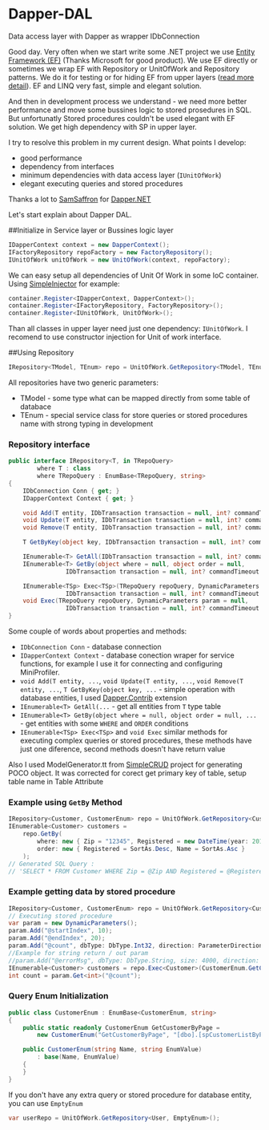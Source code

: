 Dapper-DAL
==========

Data access layer with Dapper as wrapper IDbConnection

Good day. Very often when we start write some .NET project we use [Entity Framework (EF)][1] (Thanks Microsoft for good product). We use EF directly or sometimes we wrap EF with Repository or UnitOfWork and Repository patterns. We do it for testing or for hiding EF from upper layers ([read more detail][2]). EF and LINQ very fast, simple and elegant solution.

And then in development process we understand - we need more better performance and move some bussines logic to stored prosedures in SQL. But unfortunatly Stored procedures couldn't be used elegant with EF solution. We get high dependency with SP in upper layer.

I try to resolve this problem in my current design. 
What points I develop:

- good performance
- dependency from interfaces
- minimum dependencies with data access layer (`IUnitOfWork`)
- elegant executing queries and stored procedures

Thanks a lot to [SamSaffron][3] for [Dapper.NET][4]

Let's start explain about Dapper DAL.

##Initialize in Service layer or Bussines logic layer
```C#
IDapperContext context = new DapperContext();
IFactoryRepository repoFactory = new FactoryRepository();
IUnitOfWork unitOfWork = new UnitOfWork(context, repoFactory);
```
We can easy setup all dependencies of Unit Of Work in some IoC container. Using [SimpleInjector][5] for example:
```C#
container.Register<IDapperContext, DapperContext>();
container.Register<IFactoryRepository, FactoryRepository>();
container.Register<IUnitOfWork, UnitOfWork>();
```
Than all classes in upper layer need just one dependency: `IUnitOfWork`. I recomend to use constructor injection for Unit of work interface.

##Using Repository
```C#
IRepository<TModel, TEnum> repo = UnitOfWork.GetRepository<TModel, TEnum>();
```
All repositories have two generic parameters:

- TModel - some type what can be mapped directly from some table of databace
- TEnum - special service class for store queries or stored procedures name with strong typing in development

### Repository interface
```C#
public interface IRepository<T, in TRepoQuery>
        where T : class
        where TRepoQuery : EnumBase<TRepoQuery, string>
{
    IDbConnection Conn { get; }
    IDapperContext Context { get; }

    void Add(T entity, IDbTransaction transaction = null, int? commandTimeout = null);
    void Update(T entity, IDbTransaction transaction = null, int? commandTimeout = null);
    void Remove(T entity, IDbTransaction transaction = null, int? commandTimeout = null);

    T GetByKey(object key, IDbTransaction transaction = null, int? commandTimeout = null);

    IEnumerable<T> GetAll(IDbTransaction transaction = null, int? commandTimeout = null);
    IEnumerable<T> GetBy(object where = null, object order = null, 
				IDbTransaction transaction = null, int? commandTimeout = null);

    IEnumerable<TSp> Exec<TSp>(TRepoQuery repoQuery, DynamicParameters param = null, 
				IDbTransaction transaction = null, int? commandTimeout = null);
    void Exec(TRepoQuery repoQuery, DynamicParameters param = null, 
				IDbTransaction transaction = null, int? commandTimeout = null);
}
```
Some couple of words about properties and methods:

- `IDbConnection Conn` - database connection
- `IDapperContext Context` - database conection wraper for service functions, for example I use it for connecting and configuring MiniProfiler.
- `void Add(T entity, ...`, `void Update(T entity, ...`, `void Remove(T entity, ...`, `T GetByKey(object key, ...` - simple operation with database entities, I used [Dapper.Contrib][6] extension
- `IEnumerable<T> GetAll(...` - get all entities from `T` type table
- `IEnumerable<T> GetBy(object where = null, object order = null, ...` - get entities with some `WHERE` and `ORDER` conditions
- `IEnumerable<TSp> Exec<TSp>` and `void Exec` similar methods for executing complex queries or stored procedures, these methods have just one diference, second methods doesn't have return value

Also I used ModelGenerator.tt from [SimpleCRUD][7] project for generating POCO object. It was corrected for corect get primary key of table, setup table name in Table Attribute

### Example using `GetBy` Method
```C#
IRepository<Customer, CustomerEnum> repo = UnitOfWork.GetRepository<Customer, CustomerEnum>();
IEnumerable<Customer> customers = 
    repo.GetBy(
        where: new { Zip = "12345", Registered = new DateTime(year: 2013, month: 7, day: 7) }, 
        order: new { Registered = SortAs.Desc, Name = SortAs.Asc }
    );
// Generated SQL Query : 
// 'SELECT * FROM Customer WHERE Zip = @Zip AND Registered = @Registered ORDER BY Registered DESC, Name ASC'
```
### Example getting data by stored procedure
```C#
IRepository<Customer, CustomerEnum> repo = UnitOfWork.GetRepository<Customer, CustomerEnum>();
// Executing stored procedure
var param = new DynamicParameters();
param.Add("@startIndex", 10);
param.Add("@endIndex", 20);
param.Add("@count", dbType: DbType.Int32, direction: ParameterDirection.Output);
//Example for string return / out param
//param.Add("@errorMsg", dbType: DbType.String, size: 4000, direction: ParameterDirection.ReturnValue);
IEnumerable<Customer> customers = repo.Exec<Customer>(CustomerEnum.GetCustomerByPage, param);
int count = param.Get<int>("@count");
``` 
### Query Enum Initialization
```C#
public class CustomerEnum : EnumBase<CustomerEnum, string>
{
    public static readonly CustomerEnum GetCustomerByPage = 
		new CustomerEnum("GetCustomerByPage", "[dbo].[spCustomerListByPageGet]");

    public CustomerEnum(string Name, string EnumValue)
        : base(Name, EnumValue)
    {
    }
}
```
If you don't have any extra query or stored procedure for database entity, you can use `EmptyEnum`
```C#
var userRepo = UnitOfWork.GetRepository<User, EmptyEnum>();
```

[1]:http://msdn.microsoft.com/en-us/data/ef.aspx
[2]:http://stackoverflow.com/a/5626884/1053480
[3]:https://github.com/SamSaffron
[4]:https://github.com/SamSaffron/dapper-dot-net
[5]:https://simpleinjector.codeplex.com/
[6]:https://github.com/SamSaffron/dapper-dot-net/tree/master/Dapper.Contrib
[7]:https://github.com/ericdc1/Dapper.SimpleCRUD




